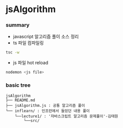 # jsAlgorithm

### summary

- javascript 알고리즘 풀이 소스 정리
- ts 파일 컴파일링

```bash
tsc -w
```

- js 파일 hot reload

```bash
nodemon <js file>
```

### basic tree

```
jsAlgorithm
├── README.md
├── jsAlgorithm.js : 공통 알고리즘 풀이
└── inflearn/ : 인프런에서 들었던 내용 풀이
	└──lecture1/ : '자바스크립트 알고리즘 문제풀이'-김태원
		└──src/
```
